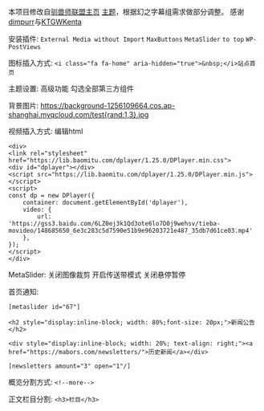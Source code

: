本项目修改自[驯兽师联盟主页](https://www.tamersunion.net/) [主题](https://github.com/KTGWKenta/Clearision)，根据幻之字幕组需求做部分调整。
感谢[dimpurr](https://github.com/dimpurr/)与[KTGWKenta](https://github.com/KTGWKenta/)

安装插件: `External Media without Import` `MaxButtons` `MetaSlider` `to top` `WP-PostViews`

图标插入方式: `<i class="fa fa-home" aria-hidden="true">&nbsp;</i>站点首页`

主题设置: 高级功能 勾选全部第三方组件

背景图片: https://background-1256109664.cos.ap-shanghai.myqcloud.com/test{rand:1,3}.jpg

视频插入方式:
编辑html
```
<div>
<link rel="stylesheet" href="https://lib.baomitu.com/dplayer/1.25.0/DPlayer.min.css">
<div id="dplayer"></div>
<script src="https://lib.baomitu.com/dplayer/1.25.0/DPlayer.min.js"></script>
<script>
const dp = new DPlayer({
    container: document.getElementById('dplayer'),
    video: {
        url: 'https://gss3.baidu.com/6LZ0ej3k1Qd3ote6lo7D0j9wehsv/tieba-movideo/148685650_6e3c283c5d7590e51b9e96203721e487_35db7d61ce03.mp4'
    },
});
</script>
</div>
```

MetaSlider: 关闭图像裁剪 开启传送带模式 关闭悬停暂停

首页通知:
```
[metaslider id="67"]

<h2 style="display:inline-block; width: 80%;font-size: 20px;">新闻公告</h2>

<div style="display:inline-block; width: 20%; text-align: right;"><a href="https://mabors.com/newsletters/">历史新闻</a></div>

[newsletters amount="3" open="1"/]
```

概览分割方式: `<!--more-->`

正文栏目分割: `<h3>栏目</h3>`
